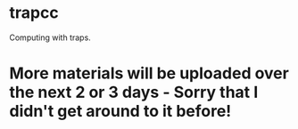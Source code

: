 trapcc
======

Computing with traps.


More materials will be uploaded over the next 2 or 3 days - Sorry that I didn't get around to it before!
========================================================================================================
